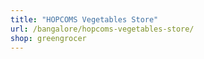 ```yaml
---
title: "HOPCOMS Vegetables Store"
url: /bangalore/hopcoms-vegetables-store/
shop: greengrocer
---
```

